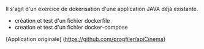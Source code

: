 Il s'agit d'un exercice de dokerisation d'une application JAVA déjà existante.
- création et test d'un fichier dockerfile
- creation et test d'un fichier docker-compose


[Application originale]
(https://github.com/progfiler/apiCinema)
